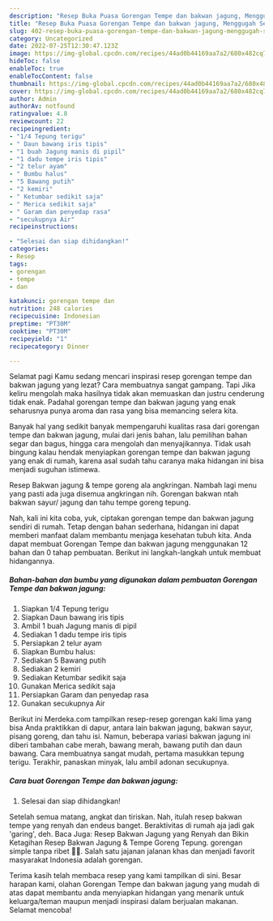 ```yaml
---
description: "Resep Buka Puasa Gorengan Tempe dan bakwan jagung, Menggugah Selera"
title: "Resep Buka Puasa Gorengan Tempe dan bakwan jagung, Menggugah Selera"
slug: 402-resep-buka-puasa-gorengan-tempe-dan-bakwan-jagung-menggugah-selera
category: Uncategorized
date: 2022-07-25T12:30:47.123Z
image: https://img-global.cpcdn.com/recipes/44ad0b44169aa7a2/680x482cq70/gorengan-tempe-dan-bakwan-jagung-foto-resep-utama.jpg
hideToc: false
enableToc: true
enableTocContent: false
thumbnail: https://img-global.cpcdn.com/recipes/44ad0b44169aa7a2/680x482cq70/gorengan-tempe-dan-bakwan-jagung-foto-resep-utama.jpg
cover: https://img-global.cpcdn.com/recipes/44ad0b44169aa7a2/680x482cq70/gorengan-tempe-dan-bakwan-jagung-foto-resep-utama.jpg
author: Admin
authorAv: notfound
ratingvalue: 4.8
reviewcount: 22
recipeingredient:
- "1/4 Tepung terigu"
- " Daun bawang iris tipis"
- "1 buah Jagung manis di pipil"
- "1 dadu tempe iris tipis"
- "2 telur ayam"
- " Bumbu halus"
- "5 Bawang putih"
- "2 kemiri"
- " Ketumbar sedikit saja"
- " Merica sedikit saja"
- " Garam dan penyedap rasa"
- "secukupnya Air"
recipeinstructions:

- "Selesai dan siap dihidangkan!"
categories:
- Resep
tags:
- gorengan
- tempe
- dan

katakunci: gorengan tempe dan 
nutrition: 248 calories
recipecuisine: Indonesian
preptime: "PT30M"
cooktime: "PT30M"
recipeyield: "1"
recipecategory: Dinner

---
```



Selamat pagi Kamu sedang mencari inspirasi resep gorengan tempe dan bakwan jagung yang lezat? Cara membuatnya sangat gampang. Tapi Jika keliru mengolah maka hasilnya tidak akan memuaskan dan justru cenderung tidak enak. Padahal gorengan tempe dan bakwan jagung yang enak seharusnya punya aroma dan rasa yang bisa memancing selera kita.


Banyak hal yang sedikit banyak mempengaruhi kualitas rasa dari gorengan tempe dan bakwan jagung, mulai dari jenis bahan, lalu pemilihan bahan segar dan bagus, hingga cara mengolah dan menyajikannya. Tidak usah bingung kalau hendak menyiapkan gorengan tempe dan bakwan jagung yang enak di rumah, karena asal sudah tahu caranya maka hidangan ini bisa menjadi suguhan istimewa.

Resep Bakwan jagung &amp; tempe goreng ala angkringan. Nambah lagi menu yang pasti ada juga disemua angkringan nih. Gorengan bakwan ntah bakwan sayur/ jagung dan tahu tempe goreng tepung.


Nah, kali ini kita coba, yuk, ciptakan gorengan tempe dan bakwan jagung sendiri di rumah. Tetap dengan bahan sederhana, hidangan ini dapat memberi manfaat dalam membantu menjaga kesehatan tubuh kita. Anda dapat membuat Gorengan Tempe dan bakwan jagung menggunakan 12 bahan dan 0 tahap pembuatan. Berikut ini langkah-langkah untuk membuat hidangannya.

<!--inarticleads1-->

##### Bahan-bahan dan bumbu yang digunakan dalam pembuatan Gorengan Tempe dan bakwan jagung:

1. Siapkan 1/4 Tepung terigu
1. Siapkan  Daun bawang iris tipis
1. Ambil 1 buah Jagung manis di pipil
1. Sediakan 1 dadu tempe iris tipis
1. Persiapkan 2 telur ayam
1. Siapkan  Bumbu halus:
1. Sediakan 5 Bawang putih
1. Sediakan 2 kemiri
1. Sediakan  Ketumbar sedikit saja
1. Gunakan  Merica sedikit saja
1. Persiapkan  Garam dan penyedap rasa
1. Gunakan secukupnya Air


Berikut ini Merdeka.com tampilkan resep-resep gorengan kaki lima yang bisa Anda praktikkan di dapur, antara lain bakwan jagung, bakwan sayur, pisang goreng, dan tahu isi. Namun, beberapa variasi bakwan jagung ini diberi tambahan cabe merah, bawang merah, bawang putih dan daun bawang. Cara membuatnya sangat mudah, pertama masukkan tepung terigu. Terakhir, panaskan minyak, lalu ambil adonan secukupnya. 

<!--inarticleads2-->

##### Cara buat Gorengan Tempe dan bakwan jagung:


1. Selesai dan siap dihidangkan!

Setelah semua matang, angkat dan tiriskan. Nah, itulah resep bakwan tempe yang renyah dan endeus banget. Beraktivitas di rumah aja jadi gak &#39;garing&#39;, deh. Baca Juga: Resep Bakwan Jagung yang Renyah dan Bikin Ketagihan Resep Bakwan Jagung &amp; Tempe Goreng Tepung. gorengan simple tanpa ribet 👌🏼. Salah satu jajanan jalanan khas dan menjadi favorit masyarakat Indonesia adalah gorengan. 

Terima kasih telah membaca resep yang kami tampilkan di sini. Besar harapan kami, olahan Gorengan Tempe dan bakwan jagung yang mudah di atas dapat membantu anda menyiapkan hidangan yang menarik untuk keluarga/teman maupun menjadi inspirasi dalam berjualan makanan. Selamat mencoba!
